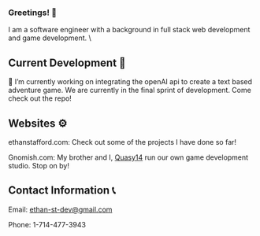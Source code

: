### Greetings! 👋
I am a software engineer with a background in full stack web development and game development. \

## Current Development 🚧
 🔭 I’m currently working on integrating the openAI api to create a text based adventure game. We are currently in the final sprint of development. Come check out the repo!

## Websites ⚙️
 ethanstafford.com: Check out some of the projects I have done so far!

Gnomish.com: My brother and I, [Quasy14](https://github.com/quasy14) run our own game development studio. Stop on by!

## Contact Information 📞
Email: ethan-st-dev@gmail.com

Phone: 1-714-477-3943
